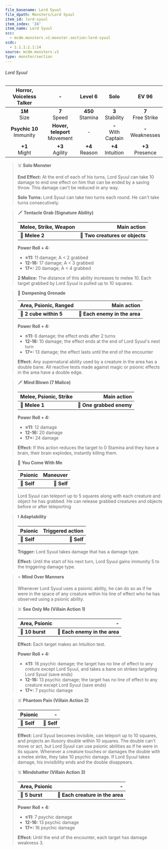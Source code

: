 ```yaml
---
file_basename: Lord Syuul
file_dpath: Monsters/Lord Syuul
item_id: lord-syuul
item_index: '24'
item_name: Lord Syuul
scc:
  - mcdm.monsters.v1:monster.section:lord-syuul
scdc:
  - 1.1.1:2.1:24
source: mcdm.monsters.v1
type: monster/section
---
```


###### Lord Syuul

|   Horror, Voiceless Talker   |                 -                 |       Level 6        |          Solo           |         EV 96          |
| :--------------------------: | :-------------------------------: | :------------------: | :---------------------: | :--------------------: |
|       **1M**<br/> Size       |         **7**<br/> Speed          | **450**<br/> Stamina |  **3**<br/> Stability   | **7**<br/> Free Strike |
| **Psychic 10**<br/> Immunity | **Hover, teleport**<br/> Movement |          -           | **-**<br/> With Captain | **-**<br/> Weaknesses  |
|      **+1**<br/> Might       |        **+3**<br/> Agility        |  **+4**<br/> Reason  |  **+4**<br/> Intuition  |  **+3**<br/> Presence  |

<!-- -->
> ☠️ **Solo Monster**
>
> **End Effect:** At the end of each of his turns, Lord Syuul can take 10 damage to end one effect on him that can be ended by a saving throw. This damage can't be reduced in any way.
>
> **Solo Turns:** Lord Syuul can take two turns each round. He can't take turns consecutively.

<!-- -->
> 🗡 **Tentacle Grab (Signature Ability)**
>
> | **Melee, Strike, Weapon** |                 **Main action** |
> | ------------------------- | ------------------------------: |
> | **📏 Melee 2**            | **🎯 Two creatures or objects** |
>
> **Power Roll + 4:**
>
> - **≤11:** 11 damage; A < 2 grabbed
> - **12-16:** 17 damage; A < 3 grabbed
> - **17+:** 20 damage; A < 4 grabbed
>
> **2 Malice:** The distance of this ability increases to melee 10. Each target grabbed by Lord Syuul is pulled up to 10 squares.

<!-- -->
> 🔳 **Dampening Grenade**
>
> | **Area, Psionic, Ranged** |               **Main action** |
> | ------------------------- | ----------------------------: |
> | **📏 2 cube within 5**    | **🎯 Each enemy in the area** |
>
> **Power Roll + 4:**
>
> - **≤11:** 6 damage; the effect ends after 2 turns
> - **12-16:** 10 damage; the effect ends at the end of Lord Syuul's next turn
> - **17+:** 13 damage; the effect lasts until the end of the encounter
>
> **Effect:** Any supernatural ability used by a creature in the area has a double bane. All reactive tests made against magic or psionic effects in the area have a double edge.

<!-- -->
> 🗡 **Mind Blown (7 Malice)**
>
> | **Melee, Psionic, Strike** |          **Main action** |
> | -------------------------- | -----------------------: |
> | **📏 Melee 1**             | **🎯 One grabbed enemy** |
>
> **Power Roll + 4:**
>
> - **≤11:** 12 damage
> - **12-16:** 20 damage
> - **17+:** 24 damage
>
> **Effect:** If this action reduces the target to 0 Stamina and they have a brain, their brain explodes, instantly killing them.

<!-- -->
> 👤 **You Come With Me**
>
> | **Psionic** | **Maneuver** |
> | ----------- | -----------: |
> | **📏 Self** |  **🎯 Self** |
>
> Lord Syuul can teleport up to 5 squares along with each creature and object he has grabbed. He can release grabbed creatures and objects before or after teleporting

<!-- -->
> ❗️ **Adaptability**
>
> | **Psionic** | **Triggered action** |
> | ----------- | -------------------: |
> | **📏 Self** |          **🎯 Self** |
>
> **Trigger:** Lord Syuul takes damage that has a damage type.
>
> **Effect:** Until the start of his next turn, Lord Syuul gains immunity 5 to the triggering damage type.

<!-- -->
> ⭐️ **Mind Over Manners**
>
> Whenever Lord Syuul uses a psionic ability, he can do so as if he were in the space of any creature within his line of effect who he has observed using a psionic ability.

<!-- -->
> ☠️ **See Only Me (Villain Action 1)**
>
> | **Area, Psionic** |                         **-** |
> | ----------------- | ----------------------------: |
> | **📏 10 burst**   | **🎯 Each enemy in the area** |
>
> **Effect:** Each target makes an Intuition test.
>
> **Power Roll + 4:**
>
> - **≤11:** 16 psychic damage; the target has no line of effect to any creture except Lord Syuul, and takes a bane on strikes targeting Lord Syuul (save ends)
> - **12-16:** 13 psychic damage; the target has no line of effect to any creature except Lord Syuul (save ends)
> - **17+:** 7 psychic damage

<!-- -->
> ☠️ **Phantom Pain (Villain Action 2)**
>
> | **Psionic** |       **-** |
> | ----------- | ----------: |
> | **📏 Self** | **🎯 Self** |
>
> **Effect:** Lord Syuul becomes invisible, can teleport up to 10 squares, and projects an illusory double within 10 squares. The double can't move or act, but Lord Syuul can use psionic abilities as if he were in its square. Whenever a creature touches or damages the double with a melee strike, they take 10 psychic damage. If Lord Syuul takes damage, his invisibility ends and the double disappears.

<!-- -->
> ☠️ **Mindshatter (Villain Action 3)**
>
> | **Area, Psionic** |                            **-** |
> | ----------------- | -------------------------------: |
> | **📏 5 burst**    | **🎯 Each creature in the area** |
>
> **Power Roll + 4:**
>
> - **≤11:** 7 psychic damage
> - **12-16:** 13 psychic damage
> - **17+:** 16 psychic damage
>
> **Effect:** Until the end of the encounter, each target has damage weakness 3.
